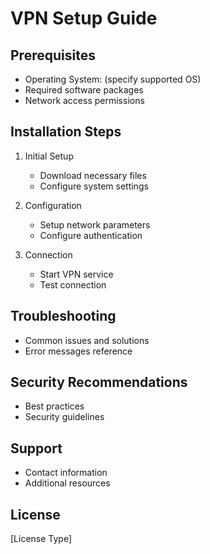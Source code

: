 # VPN Setup Guide

## Prerequisites
- Operating System: (specify supported OS)
- Required software packages
- Network access permissions

## Installation Steps
1. Initial Setup
    - Download necessary files
    - Configure system settings

2. Configuration
    - Setup network parameters
    - Configure authentication

3. Connection
    - Start VPN service
    - Test connection

## Troubleshooting
- Common issues and solutions
- Error messages reference

## Security Recommendations
- Best practices
- Security guidelines

## Support
- Contact information
- Additional resources

## License
[License Type]